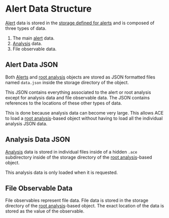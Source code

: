 # Alert Data Structure

[Alert](alerts.md) data is stored in the [storage defined for alerts](alert_storage.md) and is composed of three types of data.

1. The main [alert](alerts.md) data.
2. [Analysis](analysis.md) data.
3. File observable data.

## Alert Data JSON

Both [Alerts](alerts.md) and [root analysis](root_analysis.md) objects are stored as JSON formatted files named `data.json` inside the storage directory of the object.

This JSON contains everything associated to the alert or root analysis except for analysis data and file observable data. The JSON contains references to the locations of these other types of data.

This is done because analysis data can become very large. This allows ACE to load a [root analysis](root_analysis.md)-based object without having to load all the individual analysis JSON data.

## Analysis Data JSON

[Analysis](analysis.md) data is stored in individual files inside of a hidden `.ace` subdirectory inside of the storage directory of the [root analysis](root_analysis.md)-based object.

This analysis data is only loaded when it is requested.

## File Observable Data

File observables represent file data. File data is stored in the storage directory of the [root analysis](root_analysis.md)-based object. The exact location of the data is stored as the value of the observable.

